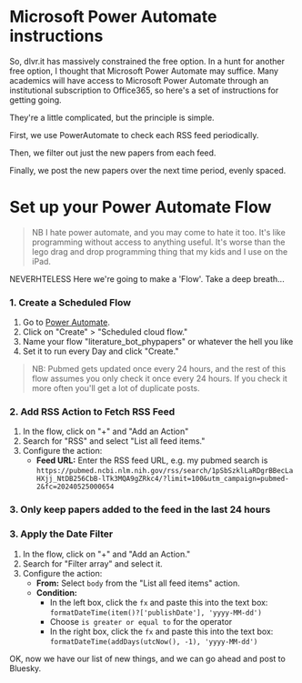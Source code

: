# Microsoft Power Automate instructions

So, dlvr.it has massively constrained the free option. In a hunt for another free option, I thought that Microsoft Power Automate may suffice. Many academics will have access to Microsoft Power Automate through an institutional subscription to Office365, so here's a set of instructions for getting going.

They're a little complicated, but the principle is simple. 

First, we use PowerAutomate to check each RSS feed periodically. 

Then, we filter out just the new papers from each feed.

Finally, we post the new papers over the next time period, evenly spaced.

# Set up your Power Automate Flow

> NB I hate power automate, and you may come to hate it too. It's like programming without access to anything useful. It's worse than the lego drag and drop programming thing that my kids and I use on the iPad. 

NEVERHTELESS Here we're going to make a 'Flow'. Take a deep breath...

### 1. Create a Scheduled Flow
1. Go to [Power Automate](https://flow.microsoft.com).
2. Click on "Create" > "Scheduled cloud flow."
3. Name your flow "literature_bot_phypapers" or whatever the hell you like
4. Set it to run every Day and click "Create."

> NB: Pubmed gets updated once every 24 hours, and the rest of this flow assumes you only check it once every 24 hours. If you check it more often you'll get a lot of duplicate posts.

### 2. Add RSS Action to Fetch RSS Feed
1. In the flow, click on "+" and "Add an Action"
2. Search for "RSS" and select "List all feed items."
3. Configure the action:
   - **Feed URL:** Enter the RSS feed URL, e.g. my pubmed search is `https://pubmed.ncbi.nlm.nih.gov/rss/search/1pSbSzklLaRDgrBBecLaHXjj_NtDB256CbB-lTk3MQA9gZRkc4/?limit=100&utm_campaign=pubmed-2&fc=20240525000654`

### 3. Only keep papers added to the feed in the last 24 hours

### 3. Apply the Date Filter
1. In the flow, click on "+" and "Add an Action."
2. Search for "Filter array" and select it.
3. Configure the action:
   - **From:** Select `body` from the "List all feed items" action.
   - **Condition:**
      - In the left box, click the `fx` and paste this into the text box: `formatDateTime(item()?['publishDate'], 'yyyy-MM-dd')`
      - Choose `is greater or equal to` for the operator
      - In the right box, click the `fx` and paste this into the text box: `formatDateTime(addDays(utcNow(), -1), 'yyyy-MM-dd')`

OK, now we have our list of new things, and we can go ahead and post to Bluesky.

